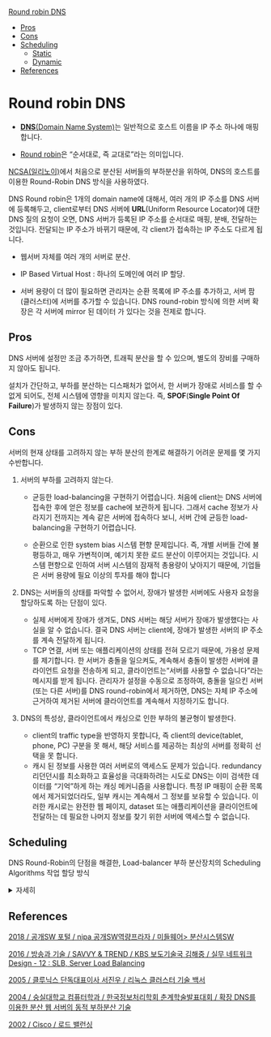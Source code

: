 [Round robin DNS](#round-robin-dns)

* [Pros](#pros)
* [Cons](#cons)
* [Scheduling](#scheduling)
  + [Static](#static)
  + [Dynamic](#dynamic)
* [References](#references)

# Round robin DNS

- [**DNS**(Domain Name System)](https://ko.wikipedia.org/wiki/%EB%8F%84%EB%A9%94%EC%9D%B8_%EB%84%A4%EC%9E%84_%EC%8B%9C%EC%8A%A4%ED%85%9C)는 일반적으로 호스트 이름을 IP 주소 하나에 매핑합니다.

- [Round robin](https://ko.wikipedia.org/wiki/%EB%9D%BC%EC%9A%B4%EB%93%9C_%EB%A1%9C%EB%B9%88_%EC%8A%A4%EC%BC%80%EC%A4%84%EB%A7%81)은 “순서대로, 즉 교대로”라는 의미입니다.

[NCSA(일리노이)](https://www.ncsa.illinois.edu/)에서 처음으로 분산된 서버들의 부하분산을 위하여, DNS의 호스트를 이용한 Round-Robin DNS 방식을 사용하였다. 

DNS Round robin은 1개의 domain name에 대해서, 여러 개의 IP 주소를 DNS 서버에 등록해두고, client로부터 DNS 서버에 **URL**(Uniform Resource Locator)에 대한 DNS 질의 요청이 오면, DNS 서버가 등록된 IP 주소를 순서대로 매핑, 분배, 전달하는 것입니다. 전달되는 IP 주소가 바뀌기 때문에, 각 client가 접속하는 IP 주소도 다르게 됩니다.

- 웹서버 자체를 여러 개의 서버로 분산. 

- IP Based Virtual Host : 하나의 도메인에 여러 IP 할당. 
- 서버 용량이 더 많이 필요하면 관리자는 순환 목록에 IP 주소를 추가하고, 서버 팜(클러스터)에 서버를 추가할 수 있습니다. DNS round-robin 방식에 의한 서버 확장은 각 서버에 mirror 된 데이터 가 있다는 것을 전제로 합니다.

## Pros

DNS 서버에 설정만 조금 추가하면, 트래픽 분산을 할 수 있으며, 별도의 장비를 구매하지 않아도 됩니다. 

설치가 간단하고, 부하를 분산하는 디스패처가 없어서, 한 서버가 장애로 서비스를 할 수 없게 되어도, 전체 시스템에 영향을 미치지 않는다. 즉, **SPOF**(**Single Point Of Failure**)가 발생하지 않는 장점이 있다. 

## Cons

서버의 현재 상태를 고려하지 않는 부하 분산의 한계로 해결하기 어려운 문제를 몇 가지 수반합니다.

1. 서버의 부하를 고려하지 않는다.

   - 균등한 load-balancing을 구현하기 어렵습니다. 처음에 client는 DNS 서버에 접속한 후에 얻은 정보를 cache에 보관하게 됩니다. 그래서 cache 정보가 사라지기 전까지는 계속 같은 서버에 접속하다 보니, 서버 간에 균등한 load-balancing을 구현하기 어렵습니다. 

   - 순환으로 인한 system bias 시스템 편향 문제입니다. 즉, 개별 서버들 간에 불평등하고, 매우 가변적이며, 예기치 못한 로드 분산이 이루어지는 것입니다. 시스템 편향으로 인하여 서버 시스템의 잠재적 총용량이 낮아지기 때문에, 기업들은 서버 용량에 필요 이상의 투자를 해야 합니다

2. DNS는 서버들의 상태를 파악할 수 없어서, 장애가 발생한 서버에도 사용자 요청을 할당하도록 하는 단점이 있다.

   - 실제 서버에게 장애가 생겨도, DNS 서버는 해당 서버가 장애가 발생했다는 사실을 알 수 없습니다. 결국 DNS 서버는 client에, 장애가 발생한 서버의 IP 주소를 계속 전달하게 됩니다. 
   - TCP 연결, 서버 또는 애플리케이션의 상태를 전혀 모르기 때문에, 가용성 문제를 제기합니다. 한 서버가 충돌을 일으켜도, 계속해서 충돌이 발생한 서버에 클라이언트 요청을 전송하게 되고, 클라이언트는“서버를 사용할 수 없습니다”라는 메시지를 받게 됩니다. 관리자가 설정을 수동으로 조정하여, 충돌을 일으킨 서버(또는 다른 서버)를 DNS round-robin에서 제거하면, DNS는 자체 IP 주소에 근거하여 제거된 서버에 클라이언트를 계속해서 지정하기도 합니다.

3. DNS의 특성상, 클라이언트에서 캐싱으로 인한 부하의 불균형이 발생한다. 

   - client의 traffic type을 반영하지 못합니다, 즉 client의 device(tablet, phone, PC) 구분을 못 해서, 해당 서비스를 제공하는 최상의 서버를 정확히 선택을 못 합니다. 
   - 캐시 된 정보를 사용한 여러 서버로의 액세스도 문제가 있습니다. redundancy 리던던시를 최소화하고 효율성을 극대화하려는 시도로 DNS는 이미 검색한 데이터를 “기억”하게 하는 캐싱 메커니즘을 사용합니다. 특정 IP 매핑이 순환 목록에서 제거되었더라도, 일부 캐시는 계속해서 그 정보를 보유할 수 있습니다. 이러한 캐시로는 완전한 웹 페이지, dataset 또는 애플리케이션을 클라이언트에 전달하는 데 필요한 나머지 정보를 찾기 위한 서버에 액세스할 수 없습니다.

## Scheduling

DNS Round-Robin의 단점을 해결한, Load-balancer 부하 분산장치의 Scheduling Algorithms 작업 할당 방식

<details>
  
<summary>
자세히
</summary>

### Static

서버의 현재 상태를 고려하지 않는 부하 분산 기법 

Round-Robin 방식들은 서버에 대한 어떠한 load information 부하 정보도 가지고 있지 않기 때문에 self-explanatory 자명하다. 

<details>
<summary>
자세히
</summary>
  
1. **R**ound-**R**obin Scheduling 라운드 로빈 스케줄링

   - cache 된 DNS 질의에 의해 불균등하게 분산되지 않음
   - Round-Robin DNS 방식과 유사하지만, 호스트 기반이 아닌 네트워크 연결 기반의 더 세분된 방식

   - 부하 분산장치는 client로부터 받은 요청을 부하분산 대상 서버에 순서대로 할당하는 방식입니다. 부하분산 대상 서버의 성능이 같고 처리시간이 짧은 application(예 : web 서비스)일 때는 균등한 부하분산이 이루어집니다. 하지만 처리시간이 긴 ftp 등의 서비스 환경에서는 맞지 않습니다. 
   - Round-Robin 방식을 이용해 네트워크 연결을 서로 다른 서버에 연결하는 것을 말한다. 이 경우 실제 서버의 연결개수나 반응시간 등은 고려하지 않는다. 그렇지만 약간의 차이가 있다. Round-Robin DNS는 단일한 도메인을 서로 다른 IP로 해석하지만, 스케줄링의 기초는 호스트 기반이며 캐싱 때문에 알고리즘을 효율적으로 사용하기 힘들다. 그래서 실제 서버 사이에 동적인 부하 불균형이 심각해질 수 있다. 가상 서버의 스케줄링 기초는 네트워크 기반이며 Round-Robin DNS에 비해 훨씬 더 훌륭하다. 

2. **W**eighted **R**ound-**R**obin Scheduling 가중치 기반 라운드 로빈 스케줄링

   - 서버별로 가중치를 설정해두고, 그 weight 가중치에 따라 요청을 서버에 할당하는 방식입니다. 성능이 낮은 서버에 낮은 가중치를 설정하고, 성능이 높은 서버에 높은 가중치를 설정합니다. 이 방식은 부하분산 대상 서버의 성능, 용량에 차이가 있을 때 선택할 수 있습니다.
     - 요청 부하량이 아주 다양할 경우 더 가중치가 있는 서버가 요청 공유량보다 더 많이 응답할 수 있음
   - 실제 서버에 서로 다른 처리 용량을 지정할 수 있다. 각 서버에 가중치를 부여할 수 있으며, 여기서 지정한 정숫값을 통해 처리 용량을 정한다. 기본 가중치는 1이다. 
     - 예를 들어 실제 서버가 A, B, C이고 각각의 가중치가 4, 3, 2일 경우 스케줄링 순서는 ABCABCABA가 된다. 
   - 실제 서버에서 네트워크 접속을 셀 필요가 없고 스케줄링의 과부하가 적으므로, 더 많은 실제 서버를 운영할 수 있다.
   - Round-Robin 스케줄링은 가중치 기반 Round-Robin 스케줄링의 특별한 한 종류이며 모든 가중치가 같은 경우이다. 
     - 가상 서버의 규칙을 변경하고 나서 스케줄링 순서를 생성하는 데는 거의 과부하가 걸리지 않으며, 실제 스케줄링에 어떠한 과부하도 추가하지 않는다. 그러므로 Round-Robin 스케줄링만 단독으로 실행하는 것은 불필요한 일이다.
   - 요청에 대한 부하가 매우 많을 때 실제 서버 사이에 동적인 부하 불균형 상태가 생길 수 있다.

3. active/standby 방식

   - 평상시에는 active 장비만 사용하고, active 장비에 장애가 발생했을 때만, standby 장비를 사용합니다. 
   - 이 방식은 부하분산이라기보다는 서버 이중화를 위한 기능입니다.
</details>

### Dynamic

서버의 현재 상태를 반영하는 부하 분산 기법

Least-Connection 방식들은 각 서버에 대한 active connection number 활동 접속 수를 세어 이러한 connection number에 의해 그들의 부하를 추정한다. 

<details>
<summary>
자세히
</summary>

  
1. **L**east-**C**onnection Scheduling 최소 접속(연결) 스케줄링

   - 부하 분산장치가 요청받는 시점에서 가장 연결 수가 적은 서버를 선택하여 요청을 할당합니다. 연결을 길게 지속해야 하는 애플리케이션을 부하분산 할 때 적합합니다
     - 동적인 스케줄링 알고리즘 유형 중 하나로 실제 서버로의 라이브 연결을 추적하기 때문에 요청 부하에 극도로 다양한 처리량이 있을 때 유용
     - 각각의 노드에 대략 비슷한 처리 용량이 있는 실제 서버 풀도 적합
   - 실제 서버 중에서 현재 가장 적은 수의 요청을 처리하고 있는 서버를 선택하여, 요청 패킷을 할당하는 방식
     - 가장 접속이 적은 실제 서버로 더 많은 요청을 배분하는 방식

   - 가장 접속이 적은 서버로 요청을 직접 연결하는 방식을 말한다. 각 서버에서 동적으로 실제 접속한 숫자를 세어야 하므로 동적인 스케줄링 알고리즘 중의 하나이다. 비슷한 성능의 서버로 구성된 가상 서버는 아주 큰 요구가 한 서버로만 집중되지 않기 때문에, 접속부하가 매우 큰 경우에도 아주 효과적으로 분산을 한다. 
     - 가장 빠른 서버에서 더 많은 네트워크 접속을 처리할 수 있다. 그러므로 다양한 처리 용량을 지닌 서버로 구성했을 때도 훌륭하게 작동한다는 것을 한눈에 알 수 있을 것이다. 
   - 실제로는 TCP 의 TIME_WAIT 상태 때문에 아주 좋은 성능을 낼 수는 없다. 
     - TCP 의 TIME_WAIT는 보통 2분이다. 그런데 접속자가 아주 많은 웹 사이트는 2분 동안에 몇천 개의 접속을 처리해야 할 경우가 있다. 서버 A는 서버 B보다 처리용량이 두 배일 경우 서버 A는 수천 개의 요청을 처리하고 TCP 의 TIME_WAIT 상황에 직면하게 된다. 그렇지만 서버 B는 몇천 개의 요청이 처리되기만을 기다리게 된다. 
     - 그래서 최소 접속 스케줄링을 이용하면 다양한 처리용량을 지난 서버로 구성되었을 경우 부하분산이 효율적으로 되지 못할 수 있는 것이다. 

2. **W**eighted **L**east-**C**onnection Scheduling 가중치 기반 최소 접속(연결) 스케줄링

   - 기본적으로 최소 연결 방식인데, weighted round robin 방식과 마찬가지로 각 서버에 서로 다른 가중치를 주어서 할당하는 방식

     - 관리자는 실제 서버 풀에 있는 각각의 노드에 가중치를 부여 가능

   - 가중치는 정숫값으로 모든 가중치 관련 스케줄링 알고리즘 영향을 미치며 라우터가 다른 처리 용량이 있는 하드웨어를 더 균등하게 로드

   - 최소 접속 스케줄링 알고리즘에 비해 부가적인 배분 작업이 필요하다. 서버들이 같은 처리 용량을 가졌을 때는 작업 할당의 간접 비용을 최소화하기 위해, 최소 접속 스케줄링과 가중치가 있는 최소 접속 스케줄링 알고리즘 둘 다 사용할 수 있다. 

   - 최소 접속 스케줄링의 한 부분으로서 각각의 실제 서버에 성능 가중치를 부여할 수 있다. 언제라도 가중치가 높은 서버에서 더 많은 요청을 받을 수 있다. 가상 서버의 관리자는 각각의 실제 서버에 가중치를 부여할 수 있다. 가중치의 비율인 실제 접속자 수에 따라 네트워크 접속이 할당된다. 기본 가중치는 1이다. 가중치가 있는 최소 접속 스케줄링은 다음과 같이 작동한다:

     - n 개의 실제 서버가 있는 경우 각 서버 i는 가중치 Wi (i = 1, ... , n)를 가진다고 가정하자. 서버 i의 활동 접속(active connection)은 Ci (i = 1, ... , n)이고 모든_접속은 Ci (i = 1, ... , n)의 합이다. 서버 j로 가는 네트워크 접속은 아래와 같다. 

       >  (Cj/ALL_CONNECTIONS)/Wj = min { (Ci/ALL_CONNECTIONS)/Wi } (i=1,..,n) 

     - 이 비교에서 ALL_CONNECTIONS는 상수이므로 Ci를 모든_접속으로 나눠줄 필요가 없다. 그러면 다음과 갈이 최적화될 것이다. 

       >  Cj/Wj = min { Ci/Wi } (i=1,..,n) 

3. **L**ocality-**B**ased **L**east-**C**onnection Scheduling

   - 목적지 IP와 관련하여 가장 접속이 적은 서버로 더 많은 요청을 배분하는 방식
     - 서버가 서버 처리 용량을 초과하지 않고 서버가 반부하 상태에 있지 않을 때, IP 주소를 최소로 부하 된 실제 서버로 할당하여, IP 주소의 패킷을 해당 주소의 서버로 라우팅
   - 알고리즘은 proxy-cache 서버 클러스터(팜) 사용

4. **L**ocality-**B**ased **L**east-**C**onnection Scheduling with Replication Scheduling

   - 목적지 IP와 관련하여 가장 접속이 적은 서버로 더 많은 요청을 배분하는 방식
     - 목적지 IP 주소에 대해 모든 노드가 처리 용량을 초과할 때, 가장 접속이 적은 실제 서버를 실제 서버의 전체 풀에서 목적지 IP의 실제 서버에 대한 subnet으로 추가하여, 해당 목적지 IP 주소에 대한 새로운 서버를 복사
   - 알고리즘은 proxy-cache 서버 클러스터(팜) 사용
   - 대상 IP 주소를 실제 서버 노드의 subset으로 묶는다는 점에서 LBLC 스케줄링과 다름
   - subnet에 있는 가장 접속이 적은 서버로 요청을 라우팅
   - 최고로 과부하 된 노드는 실제 서버 서브넷에서 제외

5. Fastest(최단 응답시간) 방식

   - 부하 분산장치는 client로부터 받은 요청과 서버의 응답 사이의 시간을 계속 확인합니다. 이때 부하 분산장치는 요청받으면 가장 빠르게 응답하는 서버를 선택해서 할당하는 방식입니다.

6. **L**east **L**oaded 방식

   - 각 서버는 주기적으로 CPU, 메모리 사용량 정보를 **SNMP**(**simple network management protocol**)를 이용해서 부하 분산장치에 알려줍니다. 부하 분산장치가 요청받으면 취득한 정보를 바탕으로, 부하가 가장 적은 서버에 할당합니다.
   - 다른 방식보다 정보의 신뢰성은 높지만, 그 정보가 실시간 정보가 아니라는 문제점이 있습니다.
   - 이것을 사용하기 위해서는 서버에 SNMP agent가 설치되어 있어야 하며, SNMP에서 사용하는 **MIB**(**management information base**)의 값이 해당 서버의 load 부하를 표현할 수 있어야 합니다.
</details>

</details>

## References

[2018 / 공개SW 포털 / nipa 공개SW역량프라자 / 미들웨어> 분산시스템SW ](https://www.oss.kr/storage/app/public/oss/13/66/021_[LVS]%20Solution%20Guide%20V0.4_20181204.pdf)

[2016 / 방송과 기술 / SAVVY & TREND / KBS 보도기술국 김해중 / 실무 네트워크 Design - 12 : SLB, Server Load Balancing](http://tech.kobeta.com/wp-content/uploads/2016/10/24317.pdf)

[2005 / 클루닉스 단독대표이사 서진우 / 리눅스 클러스터 기술 백서](http://syszone.co.kr/PDF/linux_cluster_alang.pdf)

[2004 / 숭실대학교 컴퓨터학과 / 한국정보처리학회 춘계학술발표대회 / 확장 DNS를 이용한 분산 웹 서버의 동적 부하분산 기술](https://koreascience.kr/article/CFKO200423367096719.pdf)

[2002 / Cisco / 로드 밸런싱](https://www.cisco.com/c/dam/global/ko_kr/products/pc/cnd/400/lobal-wp.pdf)
